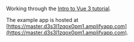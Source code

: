 Working through the [Intro to Vue 3 tutorial](https://www.vuemastery.com/courses/intro-to-vue-3).

The example app is hosted at [https://master.d3s3l1zqox0pm1.amplifyapp.com](https://master.d3s3l1zqox0pm1.amplifyapp.com).
